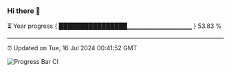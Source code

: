 ### Hi there 👋

⏳ Year progress { ████████████████▁▁▁▁▁▁▁▁▁▁▁▁▁▁ } 53.83 %

---

⏰ Updated on Tue, 16 Jul 2024 00:41:52 GMT

![Progress Bar CI](https://github.com/Shyam-Makwana/GitHub-Actions-Demo/workflows/Progress%20Bar%20CI/badge.svg)
